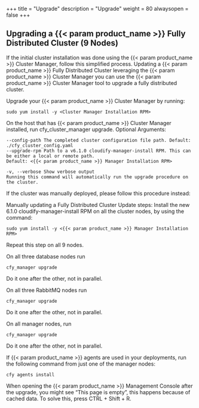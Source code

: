 +++
title = "Upgrade"
description = "Upgrade"
weight = 80
alwaysopen = false
+++

## Upgrading a {{< param product_name >}} Fully Distributed Cluster (9 Nodes)
        
If the initial cluster installation was done using the {{< param product_name >}} Cluster Manager, follow this simplified process.
Updating a {{< param product_name >}} Fully Distributed Cluster leveraging the {{< param product_name >}} Cluster Manager
you can use the {{< param product_name >}} Cluster Manager tool to upgrade a fully distributed cluster.

Upgrade your {{< param product_name >}} Cluster Manager by running:
```
sudo yum install -y <Cluster Manager Installation RPM>
```

On the host that has {{< param product_name >}} Cluster Manager installed, run cfy_cluster_manager upgrade. 
Optional Arguments: 
```
--config-path The completed cluster configuration file path. Default: ./cfy_cluster_config.yaml
--upgrade-rpm Path to a v6.1.0 cloudify-manager-install RPM. This can be either a local or remote path.
Default: <{{< param product_name >}} Manager Installation RPM>

-v, --verbose Show verbose output
Running this command will automatically run the upgrade procedure on the cluster. 
```

If the cluster was manually deployed, please follow this procedure instead:

Manually updating a Fully Distributed Cluster
Update steps:
Install the new 6.1.0 cloudify-manager-install RPM on all the cluster nodes, by using the command: 
```
sudo yum install -y <{{< param product_name >}} Manager Installation RPM> 
```

Repeat this step on all 9 nodes.


On all three database nodes run 
```
cfy_manager upgrade 
```
Do it one after the other, not in parallel.


On all three RabbitMQ nodes run 
```
cfy_manager upgrade
```
Do it one after the other, not in parallel.


On all manager nodes, run 
```
cfy_manager upgrade
```
Do it one after the other, not in parallel.


If {{< param product_name >}} agents are used in your deployments, run the following command from just one of the manager nodes:
```
cfy agents install
```

When opening the {{< param product_name >}} Management Console after the upgrade, you might see “This page is empty”, this happens because of cached data. To solve this, press CTRL + Shift + R.